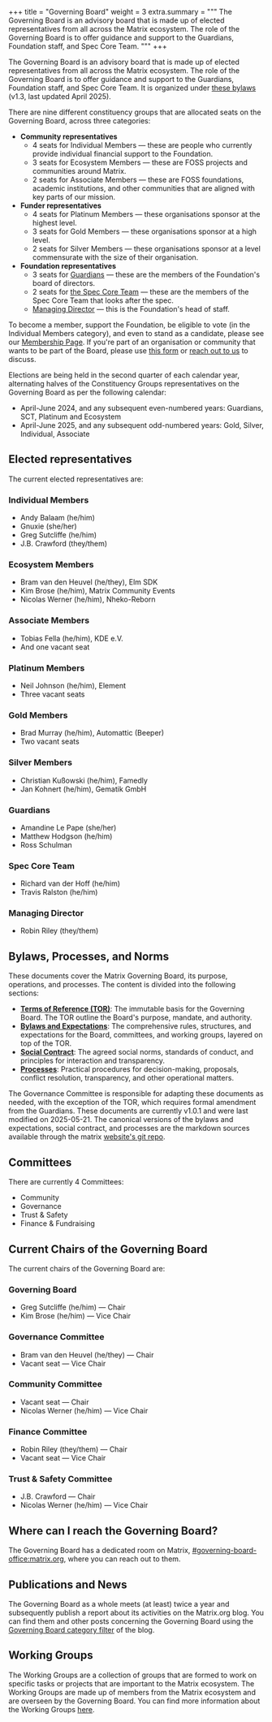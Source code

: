 +++
title = "Governing Board"
weight = 3
extra.summary = """
The Governing Board is an advisory board that is made up of elected representatives from all across the Matrix ecosystem. The role of the Governing Board is to offer guidance and support to the Guardians, Foundation staff, and Spec Core Team.
"""
+++

The Governing Board is an advisory board that is made up of elected representatives from all across the Matrix ecosystem. The role of the Governing Board is to offer guidance and support to the Guardians, Foundation staff, and Spec Core Team. It is organized under [these bylaws](/media/2025-04-governing-board-terms-of-reference.pdf) (v1.3, last updated April 2025).

There are nine different constituency groups that are allocated seats on the Governing Board, across three categories:

* **Community representatives**
  * 4 seats for Individual Members — these are people who currently provide individual financial support to the Foundation.
  * 3 seats for Ecosystem Members — these are FOSS projects and communities around Matrix.
  * 2 seats for Associate Members — these are FOSS foundations, academic institutions, and other communities that are aligned with key parts of our mission.
* **Funder representatives**
  * 4 seats for Platinum Members — these organisations sponsor at the highest level.
  * 3 seats for Gold Members — these organisations sponsor at a high level.
  * 2 seats for Silver Members — these organisations sponsor at a level commensurate with the size of their organisation.
* **Foundation representatives**
  * 3 seats for [Guardians](/foundation/about#the-guardians) — these are the members of the Foundation's board of directors.
  * 2 seats for [the Spec Core Team](/foundation/about#the-spec-core-team) — these are the members of the Spec Core Team that looks after the spec.
  * [Managing Director](/foundation/about#managing-director) — this is the Foundation's head of staff.

To become a member, support the Foundation, be eligible to vote (in the Individual Members category), and even to stand as a candidate, please see our [Membership Page](/membership).
If you're part of an organisation or community that wants to be part of the Board, please use [this form](https://cryptpad.fr/form/#/2/form/view/j1+wOJVZWyrDKvGP-G1r-zEOI3a52j5Y22brxhrdcmM/) or [reach out to us](/contact) to discuss.

Elections are being held in the second quarter of each calendar year, alternating halves of the Constituency Groups representatives on the Governing Board as per the following calendar:

* April-June 2024, and any subsequent even-numbered years: Guardians, SCT, Platinum and Ecosystem
* April-June 2025, and any subsequent odd-numbered years: Gold, Silver, Individual, Associate

## Elected representatives

The current elected representatives are:

<div class="two-column">
<div>

### Individual Members

* Andy Balaam (he/him)
* Gnuxie (she/her)
* Greg Sutcliffe (he/him)
* J.B. Crawford (they/them)

</div>
<div>

### Ecosystem Members

* Bram van den Heuvel (he/they), Elm SDK
* Kim Brose (he/him), Matrix Community Events
* Nicolas Werner (he/him), Nheko-Reborn

</div>
<div>

### Associate Members

* Tobias Fella (he/him), KDE e.V.
* And one vacant seat

</div>
<div>

### Platinum Members

* Neil Johnson (he/him), Element
* Three vacant seats

</div>
<div>

### Gold Members

* Brad Murray (he/him), Automattic (Beeper)
* Two vacant seats

</div>
<div>

### Silver Members

* Christian Kußowski (he/him), Famedly
* Jan Kohnert (he/him), Gematik GmbH

</div>
<div>

### Guardians

* Amandine Le Pape (she/her)
* Matthew Hodgson (he/him)
* Ross Schulman

</div>
<div>

### Spec Core Team

* Richard van der Hoff (he/him)
* Travis Ralston (he/him)

</div>
<div>

### Managing Director

* Robin Riley (they/them)

</div>

</div>

## Bylaws, Processes, and Norms

These documents cover the Matrix Governing Board, its purpose, operations, and
processes. The content is divided into the following sections:

- [**Terms of Reference (TOR)**](https://matrix.org/media/2025-04-governing-board-terms-of-reference.pdf):
  The immutable basis for the Governing Board. The TOR outline the Board's
  purpose, mandate, and authority.
- [**Bylaws and Expectations**](./bylaws/02-bylaws): The comprehensive rules,
  structures, and expectations for the Board, committees, and working groups,
  layered on top of the TOR.
- [**Social Contract**](./bylaws/03-social-contract): The agreed social norms,
  standards of conduct, and principles for interaction and transparency.
- [**Processes**](./bylaws/04-processes): Practical procedures for
  decision-making, proposals, conflict resolution, transparency, and other
  operational matters.

The Governance Committee is responsible for adapting these documents as needed,
with the exception of the TOR, which requires formal amendment from the
Guardians. These documents are currently v1.0.1 and were last modified on
2025-05-21. The canonical versions of the bylaws and expectations, social contract,
and processes are the markdown sources available through the matrix
[website's git repo](https://github.com/matrix-org/matrix.org/tree/main/content/foundation/governing-board/bylaws).

## Committees

There are currently 4 Committees:

* Community
* Governance
* Trust & Safety
* Finance & Fundraising

## Current Chairs of the Governing Board

The current chairs of the Governing Board are:

<div class="two-column">
<div>

### Governing Board

* Greg Sutcliffe (he/him) — Chair
* Kim Brose (he/him) — Vice Chair

</div>
<div>

### Governance Committee

* Bram van den Heuvel (he/they) — Chair
* Vacant seat — Vice Chair

</div>
<div>

### Community Committee

* Vacant seat — Chair
* Nicolas Werner (he/him) — Vice Chair

</div>
<div>

### Finance Committee

* Robin Riley (they/them) — Chair
* Vacant seat — Vice Chair

</div>
<div>

### Trust & Safety Committee

* J.B. Crawford — Chair
* Nicolas Werner (he/him) — Vice Chair

</div>

</div>

## Where can I reach the Governing Board?

The Governing Board has a dedicated room on Matrix, [#governing-board-office:matrix.org](https://matrix.to/#/#governing-board-office:matrix.org), where you can reach out to them.

## Publications and News

The Governing Board as a whole meets (at least) twice a year and subsequently publish a report about its activities on the Matrix.org blog. You can find them and other posts concerning the Governing Board using the [Governing Board category filter](https://matrix.org/category/governing-board/) of the blog.

## Working Groups

The Working Groups are a collection of groups that are formed to work on specific tasks or projects that are important to the Matrix ecosystem. The Working Groups are made up of members from the Matrix ecosystem and are overseen by the Governing Board. You can find more information about the Working Groups [here](/foundation/working-groups).
